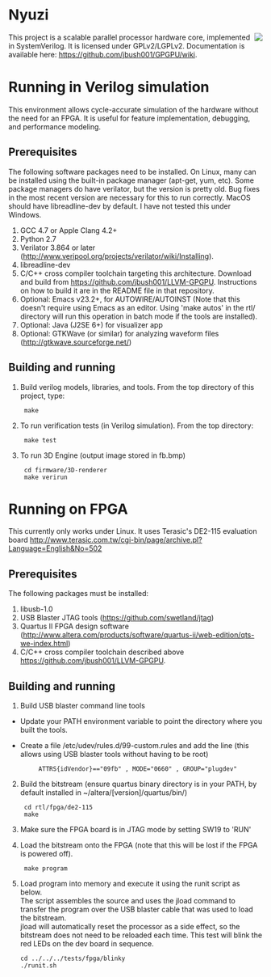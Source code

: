 # Nyuzi

<img align="right" src="https://github.com/jbush001/GPGPU/wiki/teapot-icon.png">

This project is a scalable parallel processor hardware core, implemented in SystemVerilog. 
It is licensed under GPLv2/LGPLv2. Documentation is available here: 
https://github.com/jbush001/GPGPU/wiki.  

# Running in Verilog simulation

This environment allows cycle-accurate simulation of the hardware without the 
need for an FPGA. It is useful for feature implementation, debugging, and 
performance modeling.

## Prerequisites

The following software packages need to be installed. On Linux, many can be 
installed using the built-in package manager (apt-get, yum, etc). Some package
managers do have verilator, but the version is pretty old. Bug fixes in the 
most recent version are necessary for this to run correctly. MacOS should have 
libreadline-dev by default. I have not tested this under Windows.

1. GCC 4.7 or Apple Clang 4.2+
2. Python 2.7
3. Verilator 3.864 or later (http://www.veripool.org/projects/verilator/wiki/Installing).  
4. libreadline-dev
5. C/C++ cross compiler toolchain targeting this architecture. Download and 
   build from https://github.com/jbush001/LLVM-GPGPU.  Instructions on how 
   to build it are in the README file in that repository.
6. Optional: Emacs v23.2+, for AUTOWIRE/AUTOINST (Note that this doesn't 
   require using Emacs as an editor. Using 'make autos' in the rtl/ 
   directory will run this operation in batch mode if the tools are installed).
7. Optional: Java (J2SE 6+) for visualizer app 
8. Optional: GTKWave (or similar) for analyzing waveform files 
   (http://gtkwave.sourceforge.net/)

## Building and running

1. Build verilog models, libraries, and tools. From the top directory of this 
project, type:

        make

2. To run verification tests (in Verilog simulation). From the top directory: 

        make test

3. To run 3D Engine (output image stored in fb.bmp)

        cd firmware/3D-renderer
        make verirun

# Running on FPGA

This currently only works under Linux.  It uses Terasic's DE2-115 evaluation 
board http://www.terasic.com.tw/cgi-bin/page/archive.pl?Language=English&No=502

## Prerequisites
The following packages must be installed:

1. libusb-1.0
2. USB Blaster JTAG tools (https://github.com/swetland/jtag)
3. Quartus II FPGA design software 
   (http://www.altera.com/products/software/quartus-ii/web-edition/qts-we-index.html)
4. C/C++ cross compiler toolchain described above https://github.com/jbush001/LLVM-GPGPU.

## Building and running
1. Build USB blaster command line tools
 * Update your PATH environment variable to point the directory where you built 
   the tools.  
 * Create a file /etc/udev/rules.d/99-custom.rules and add the line (this allows using 
   USB blaster tools without having to be root) 

            ATTRS{idVendor}=="09fb" , MODE="0660" , GROUP="plugdev" 

2. Build the bitstream (ensure quartus binary directory is in your PATH, by 
   default installed in ~/altera/[version]/quartus/bin/)

        cd rtl/fpga/de2-115
        make

3. Make sure the FPGA board is in JTAG mode by setting SW19 to 'RUN'
4. Load the bitstream onto the FPGA (note that this will be lost if the FPGA 
    is powered off).

        make program 

5.  Load program into memory and execute it using the runit script as below.   
    The script assembles the source and uses the jload command to transfer 
    the program over the USB blaster cable that was used to load the bitstream.  
    jload will automatically reset the processor as a side effect, so the 
    bitstream does not need to be reloaded each time. This test will blink the 
    red LEDs on the dev board in sequence.

        cd ../../../tests/fpga/blinky
        ./runit.sh

